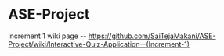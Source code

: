 # ASE-Project

increment 1 wiki page -- https://github.com/SaiTejaMakani/ASE-Project/wiki/Interactive-Quiz-Application--(Increment-1)

